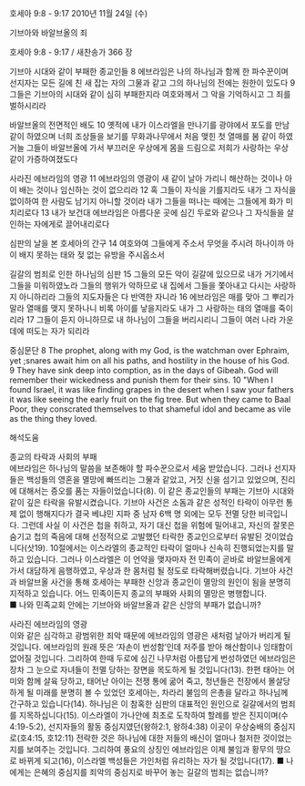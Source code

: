 호세아 9:8 - 9:17 
2010년 11월 24일 (수)

기브아와 바알브올의 죄



호세아 9:8 - 9:17 / 새찬송가 366 장


기브아 시대와 같이 부패한 종교인들
8 에브라임은 나의 하나님과 함께 한 파수꾼이며 선지자는 모든 길에 친 새 잡는 자의 그물과 같고 그의 하나님의 전에는 원한이 있도다 9 그들은 기브아의 시대와 같이 심히 부패한지라 여호와께서 그 악을 기억하시고 그 죄를 벌하시리라    

바알브올의 전면적인 배도 
10 옛적에 내가 이스라엘을 만나기를 광야에서 포도를 만남 같이 하였으며 너희 조상들을 보기를 무화과나무에서 처음 맺힌 첫 열매를 봄 같이 하였거늘 그들이 바알브올에 가서 부끄러운 우상에게 몸을 드림으로 저희가 사랑하는 우상 같이 가증하여졌도다  

사라진 에브라임의 영광
11 에브라임의 영광이 새 같이 날아 가리니 해산하는 것이나 아이 배는 것이나 임신하는 것이 없으리라 12 혹 그들이 자식을 기를지라도 내가 그 자식을 없이하여 한 사람도 남기지 아니할 것이라 내가 그들을 떠나는 때에는 그들에게 화가 미치리로다 13 내가 보건대 에브라임은 아름다운 곳에 심긴 두로와 같으나 그 자식들을 살인하는 자에게로 끌어내리로다

심판의 날을 본 호세아의 간구
14 여호와여 그들에게 주소서 무엇을 주시려 하나이까 아이 배지 못하는 태와 젖 없는 유방을 주시옵소서 

길갈의 범죄로 인한 하나님의 심판
15 그들의 모든 악이 길갈에 있으므로 내가 거기에서 그들을 미워하였노라 그들의 행위가 악하므로 내 집에서 그들을 쫓아내고 다시는 사랑하지 아니하리라 그들의 지도자들은 다 반역한 자니라 16 에브라임은 매를 맞아 그 뿌리가 말라 열매를 맺지 못하나니 비록 아이를 낳을지라도 내가 그 사랑하는 태의 열매를 죽이리라 17 그들이 듣지 아니하므로 내 하나님이 그들을 버리시리니 그들이 여러 나라 가운데에 떠도는 자가 되리라  

중심문단
8 The prophet, along with my God, is the watchman over Ephraim, yet ;snares await him on all his paths, and hostility in the house of his God.  9 They have sink deep into comption, as in the days of Gibeah.  God will remember their wickedness and punish them for their sins.  10 "When I found Israel, it was like finding grapes in the desert when I saw your fathers it was like seeing the early fruit on the fig tree.  But when they came to Baal Poor, they conscrated themselves to that shameful idol and became as vile as the thing they loved.

해석도움





종교의 타락과 사회의 부패  
에브라임은 하나님의 말씀을 보존해야 할 파수꾼으로서 세움 받았습니다. 그러나 선지자들은 백성들의 영혼을 멸망에 빠뜨리는 그물과 같았고, 거짓 신을 섬기고 있었으며, 진리에 대해서는 증오를 품는 자들이었습니다(8). 이 같은 종교인들의 부패는 기브아 시대와 같이 깊은 타락을 유발시켰습니다. 기브아 사건은 소돔과 같은 성적인 타락이 아무런 통제 없이 행해지다가 결국 베냐민 지파 중 남자 6백 명 외에는 모두 전멸 당한 비극입니다. 그런데 사실 이 사건은 첩을 취하고, 자기 대신 첩을 위험에 밀어내고, 자신의 잘못은 숨기고 첩의 죽음에 대해 선정적으로 고발했던 타락한 종교인으로부터 유발된 것이었습니다(삿19). 10절에서는 이스라엘의 종교적인 타락이 얼마나 신속히 진행되었는지를 말하고 있습니다. 그러나 이스라엘은 이 언약을 맺자마자 전 민족이 곧바로 바알브올에게 가서 대담하게 음행하였고, 우상과 한 몸처럼 될 정도로 타락해버렸습니다. 기브아 사건과 바알브올 사건을 통해 호세아는 부패한 신앙과 종교인이 멸망의 원인이 됨을 분명히 지적하고 있습니다. 어느 민족이든지 종교의 부패와 사회의 멸망은 병행합니다.  
■ 나와 민족교회 안에는 기브아와 바알브올과 같은 신앙의 부패가 없습니까? 

사라진 에브라임의 영광  
이와 같은 심각하고 광범위한 죄악 때문에 에브라임의 영광은 새처럼 날아가 버리게 될 것입니다. 에브라임의 원래 뜻은 ‘자손이 번성함’인데 저주를 받아 해산함이나 잉태함이 없어질 것입니다. 그리하여 한때 두로에 심긴 나무처럼 아름답게 번성하였던 에브라임은 장차 그 눈으로 자녀들이 전멸 당하는 장면을 목도하게 될 것입니다(13). 한편 태아는 어미와 함께 살육 당하고, 태어난 아이는 전쟁 통에 굶어 죽고, 청년들은 전장에서 몰살당하게 될 미래를 분명히 볼 수 있었던 호세아는, 차라리 불임의 은총을 달라고 하나님께 간구하고 있습니다(14). 하나님은 이 참혹한 심판의 대표적인 원인으로 길갈에서의 범죄를 지목하십니다(15). 이스라엘이 가나안에 최초로 도착하여 할례를 받은 진지이며(수4:19-5:2), 선지자들의 활동 중심지였던(왕하2:1, 왕하4:38) 이곳이 우상숭배의 중심지로(호4:15, 호12:11) 전락한 것은 하나님에 대한 저들의 배신이 얼마나 철저한 것이었는지를 보여주는 것입니다. 그리하여 풍요의 상징인 에브라임은 이제 불임과 황무의 땅으로 바뀌게 되고(16), 이스라엘 백성들은 가인처럼 유리하는 자가 될 것입니다(17). 
■ 나에게는 은혜의 중심지를 죄악의 중심지로 바꾸어 놓는 길갈의 범죄는 없습니까?